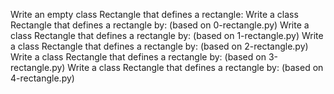 Write an empty class Rectangle that defines a rectangle:
Write a class Rectangle that defines a rectangle by: (based on 0-rectangle.py)
Write a class Rectangle that defines a rectangle by: (based on 1-rectangle.py)
Write a class Rectangle that defines a rectangle by: (based on 2-rectangle.py)
Write a class Rectangle that defines a rectangle by: (based on 3-rectangle.py)
Write a class Rectangle that defines a rectangle by: (based on 4-rectangle.py)




